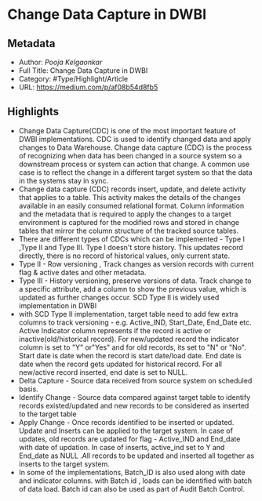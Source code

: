 # Change Data Capture in DWBI

## Metadata

* Author: *Pooja Kelgaonkar*
* Full Title: Change Data Capture in DWBI
* Category: #Type/Highlight/Article
* URL: https://medium.com/p/af08b54d8fb5

## Highlights

* Change Data Capture(CDC) is one of the most important feature of DWBI implementations. CDC is used to identify changed data and apply changes to Data Warehouse. Change data capture (CDC) is the process of recognizing when data has been changed in a source system so a downstream process or system can action that change. A common use case is to reflect the change in a different target system so that the data in the systems stay in sync.
* Change data capture (CDC) records insert, update, and delete activity that applies to a table. This activity makes the details of the changes available in an easily consumed relational format. Column information and the metadata that is required to apply the changes to a target environment is captured for the modified rows and stored in change tables that mirror the column structure of the tracked source tables.
* There are different types of CDCs which can be implemented - Type I ,Type II and Type III. Type I doesn't store history. This updates record directly, there is no record of historical values, only current state.
* Type II - Row versioning , Track changes as version records with current flag & active dates and other metadata.
* Type III - History versioning, preserve versions of data. Track change to a specific attribute, add a column to show the previous value, which is updated as further changes occur. SCD Type II is widely used implementation in DWBI
* with SCD Type II implementation, target table need to add few extra columns to track versioning - e.g. Active_IND, Start_Date, End_Date etc. Active Indicator column represents if the record is active or inactive(old/historical record). For new/updated record the indicator column is set to "Y" or"Yes" and for old records, its set to "N" or "No". Start date is date when the record is start date/load date. End date is date when the record gets updated for historical record. For all new/active record inserted, end date is set to NULL.
* Delta Capture - Source data received from source system on scheduled basis.
* Identify Change - Source data compared against target table to identify records existed/updated and new records to be considered as inserted to the target table
* Apply Change - Once records identified to be inserted or updated. Update and Inserts can be applied to the target system. In case of updates, old records are updated for flag - Active_IND and End_date with date of updation. In case of inserts, active_ind set to Y and End_date as NULL .All records to be updated and inserted all together as inserts to the target system.
* In some of the implementations, Batch_ID is also used along with date and indicator columns. with Batch id , loads can be identified with batch of data load. Batch id can also be used as part of Audit Batch Control.

